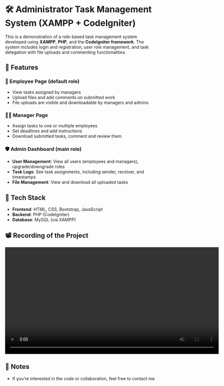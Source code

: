 # 🛠 Administrator Task Management System (XAMPP + CodeIgniter)

This is a demonstration of a role-based task management system developed using **XAMPP**, **PHP**, and the **CodeIgniter framework**. The system includes login and registration, user role management, and task delegation with file uploads and commenting functionalities.

## 🚀 Features

### 👤 Employee Page (default role)
- View tasks assigned by managers
- Upload files and add comments on submitted work
- File uploads are visible and downloadable by managers and admins

### 👨‍💼 Manager Page
- Assign tasks to one or multiple employees
- Set deadlines and add instructions
- Download submitted tasks, comment and review them

### 🛡 Admin Dashboard (main role)
- **User Management**: View all users (employees and managers), upgrade/downgrade roles
- **Task Logs**: See task assignments, including sender, receiver, and timestamps
- **File Management**: View and download all uploaded tasks

## 🎯 Tech Stack
- **Frontend**: HTML, CSS, Bootstrap, JavaScript
- **Backend**: PHP (CodeIgniter)
- **Database**: MySQL (via XAMPP)

## 📽 Recording of the Project
<video src="C:\Users\DELL\Downloads\taskmanager (online-video-cutter.com).mp4" controls width="700"> </video>

## 📝 Notes
- If you’re interested in the code or collaboration, feel free to contact me
